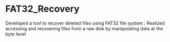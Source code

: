 # FAT32_Recovery
Developed a tool to recover deleted files using FAT32 file system ; Realized accessing and recovering files from a raw disk by manipulating data at the byte level
